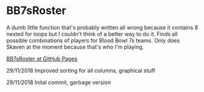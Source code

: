 # BB7sRoster
A dumb little function that's probably written all wrong because it contains 8 nested for loops but I couldn't think of a better way to do it. Finds all possible combinations of players for Blood Bowl 7s teams. Only does Skaven at the moment because that's who I'm playing.

<a href="https://henrydore.github.io/BB7sRoster/BB7sRoster.html">BB7sRoster at GitHub Pages</a>

29/11/2018 Improved sorting for all columns, graphical stuff

29/11/2018 Inital commit, garbage version
